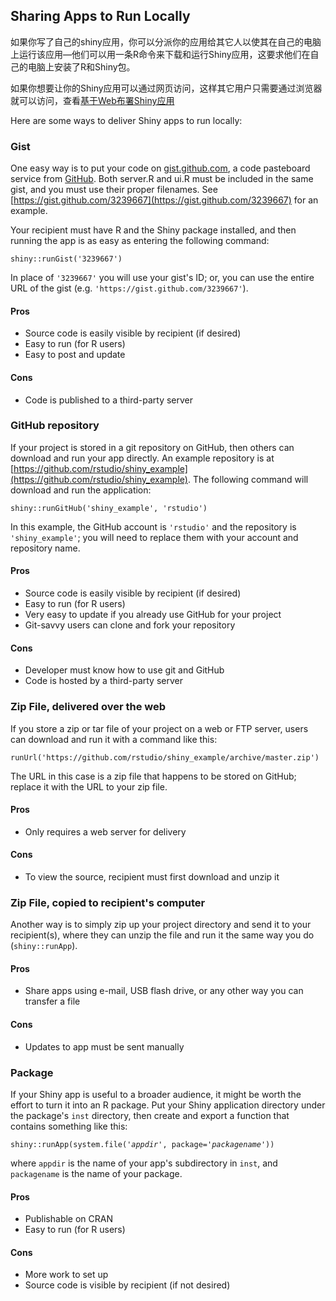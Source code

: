 ## Sharing Apps to Run Locally

如果你写了自己的shiny应用，你可以分派你的应用给其它人以使其在自己的电脑上运行该应用&mdash;他们可以用一条R命令来下载和运行Shiny应用，这要求他们在自己的电脑上安装了R和Shiny包。

如果你想要让你的Shiny应用可以通过网页访问，这样其它用户只需要通过浏览器就可以访问，查看<a href="#deployment-web">基于Web布署Shiny应用</a>

Here are some ways to deliver Shiny apps to run locally:

### Gist

One easy way is to put your code on [gist.github.com](https://gist.github.com), a code pasteboard service from [GitHub](https://github.com/). Both server.R and ui.R must be included in the same gist, and you must use their proper filenames. See [https://gist.github.com/3239667](https://gist.github.com/3239667) for an example.

Your recipient must have R and the Shiny package installed, and then running the app is as easy as entering the following command:

<pre><code class="r">shiny::runGist('3239667')</code></pre>

In place of `'3239667'` you will use your gist's ID; or, you can use the entire URL of the gist (e.g. `'https://gist.github.com/3239667'`).

#### Pros
* Source code is easily visible by recipient (if desired)
* Easy to run (for R users)
* Easy to post and update

#### Cons
* Code is published to a third-party server


### GitHub repository

If your project is stored in a git repository on GitHub, then others can download and run your app directly. An example repository is at [https://github.com/rstudio/shiny_example](https://github.com/rstudio/shiny_example). The following command will download and run the application:

<pre><code class="r">shiny::runGitHub('shiny_example', 'rstudio')</code></pre>

In this example, the GitHub account is `'rstudio'` and the repository is `'shiny_example'`; you will need to replace them with your account and repository name.

#### Pros
* Source code is easily visible by recipient (if desired)
* Easy to run (for R users)
* Very easy to update if you already use GitHub for your project
* Git-savvy users can clone and fork your repository

#### Cons
* Developer must know how to use git and GitHub
* Code is hosted by a third-party server


### Zip File, delivered over the web

If you store a zip or tar file of your project on a web or FTP server, users can download and run it with a command like this:

<pre><code class="r">runUrl('https://github.com/rstudio/shiny_example/archive/master.zip')</code></pre>

The URL in this case is a zip file that happens to be stored on GitHub; replace it with the URL to your zip file.

#### Pros
* Only requires a web server for delivery

#### Cons
* To view the source, recipient must first download and unzip it


### Zip File, copied to recipient's computer

Another way is to simply zip up your project directory and send it to your recipient(s), where they can unzip the file and run it the same way you do (`shiny::runApp`).

#### Pros
* Share apps using e-mail, USB flash drive, or any other way you can transfer a file

#### Cons
* Updates to app must be sent manually


### Package

If your Shiny app is useful to a broader audience, it might be worth the effort to turn it into an R package. Put your Shiny application directory under the package's `inst` directory, then create and export a function that contains something like this:

<pre><code class="r">shiny::runApp(system.file('<em>appdir</em>', package='<em>packagename</em>'))</code></pre>

where `appdir` is the name of your app's subdirectory in `inst`, and `packagename` is the name of your package.

#### Pros
* Publishable on CRAN
* Easy to run (for R users)

#### Cons
* More work to set up
* Source code is visible by recipient (if not desired)
